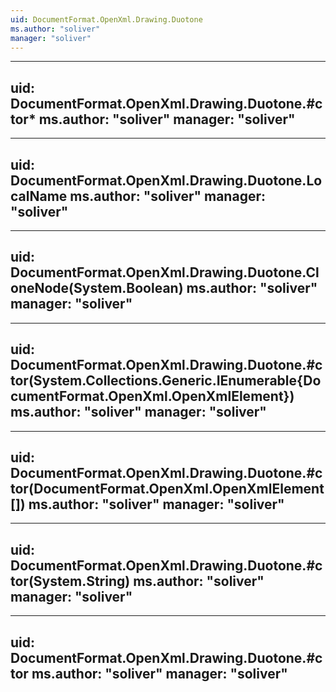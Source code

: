 ```yaml
---
uid: DocumentFormat.OpenXml.Drawing.Duotone
ms.author: "soliver"
manager: "soliver"
---
```


---
uid: DocumentFormat.OpenXml.Drawing.Duotone.#ctor*
ms.author: "soliver"
manager: "soliver"
---

---
uid: DocumentFormat.OpenXml.Drawing.Duotone.LocalName
ms.author: "soliver"
manager: "soliver"
---

---
uid: DocumentFormat.OpenXml.Drawing.Duotone.CloneNode(System.Boolean)
ms.author: "soliver"
manager: "soliver"
---

---
uid: DocumentFormat.OpenXml.Drawing.Duotone.#ctor(System.Collections.Generic.IEnumerable{DocumentFormat.OpenXml.OpenXmlElement})
ms.author: "soliver"
manager: "soliver"
---

---
uid: DocumentFormat.OpenXml.Drawing.Duotone.#ctor(DocumentFormat.OpenXml.OpenXmlElement[])
ms.author: "soliver"
manager: "soliver"
---

---
uid: DocumentFormat.OpenXml.Drawing.Duotone.#ctor(System.String)
ms.author: "soliver"
manager: "soliver"
---

---
uid: DocumentFormat.OpenXml.Drawing.Duotone.#ctor
ms.author: "soliver"
manager: "soliver"
---
